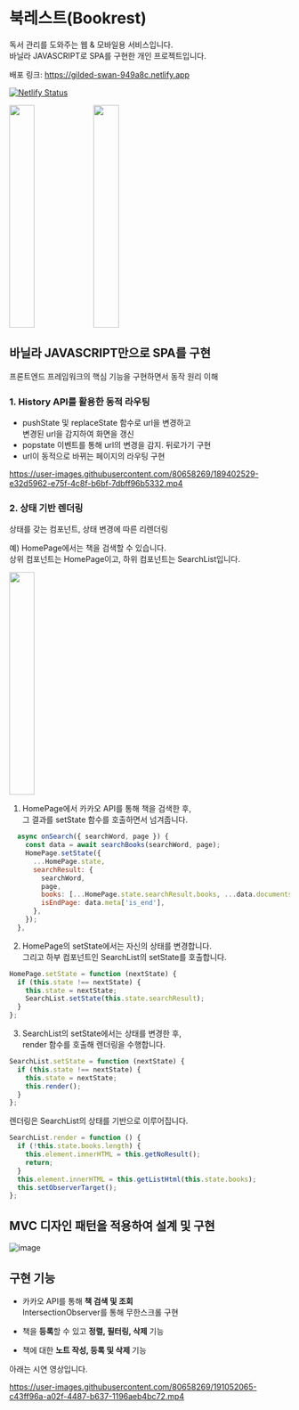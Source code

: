 # 북레스트(Bookrest)
독서 관리를 도와주는 웹 & 모바일용 서비스입니다.  
바닐라 JAVASCRIPT로 SPA를 구현한 개인 프로젝트입니다. 
 
배포 링크: https://gilded-swan-949a8c.netlify.app

[![Netlify Status](https://api.netlify.com/api/v1/badges/d6155ee2-1000-4269-b5c3-fb132d3146e7/deploy-status)](https://app.netlify.com/sites/gilded-swan-949a8c/deploys)

<div style="display: flex">
<img src="https://user-images.githubusercontent.com/80658269/189397171-e7f1db90-96a8-4c1b-90e3-5e1bb86e8a46.png" width="30%" height="400px"  />
<img src="https://user-images.githubusercontent.com/80658269/189398771-c23e2e1e-114f-4fa0-8d72-0b7d2ec8fce8.png" width="30%" height="400px"  />
</div>


## 바닐라 JAVASCRIPT만으로 SPA를 구현 
프론트엔드 프레임워크의 핵심 기능을 구현하면서 동작 원리 이해  

### 1. History API를 활용한 동적 라우팅
 
* pushState 및 replaceState 함수로 url을 변경하고  
  변경된 url을 감지하여 화면을 갱신
* popstate 이벤트를 통해 url의 변경을 감지. 뒤로가기 구현
* url이 동적으로 바뀌는 페이지의 라우팅 구현

https://user-images.githubusercontent.com/80658269/189402529-e32d5962-e75f-4c8f-b6bf-7dbff96b5332.mp4

### 2. 상태 기반 렌더링
상태를 갖는 컴포넌트, 상태 변경에 따른 리렌더링 

예) HomePage에서는 책을 검색할 수 있습니다.  
상위 컴포넌트는 HomePage이고, 하위 컴포넌트는 SearchList입니다.  

<img src="https://user-images.githubusercontent.com/80658269/191048081-c3f153e5-fb0e-48de-bf27-a5b386554c3d.png" width="30%" height="400px"  />

1. HomePage에서 카카오 API를 통해 책을 검색한 후,  
   그 결과를 setState 함수를 호출하면서 넘겨줍니다. 

```javascript
  async onSearch({ searchWord, page }) {
    const data = await searchBooks(searchWord, page);
    HomePage.setState({
      ...HomePage.state,
      searchResult: {
        searchWord,
        page,
        books: [...HomePage.state.searchResult.books, ...data.documents],
        isEndPage: data.meta['is_end'],
      },
    });
  },

```

2. HomePage의 setState에서는 자신의 상태를 변경합니다.  
   그리고 하부 컴포넌트인 SearchList의 setState를 호출합니다. 

```javascript
HomePage.setState = function (nextState) {
  if (this.state !== nextState) {
    this.state = nextState;
    SearchList.setState(this.state.searchResult);
  }
};

```

3. SearchList의 setState에서는 상태를 변경한 후,  
   render 함수를 호출해 렌더링을 수행합니다. 

```javascript
SearchList.setState = function (nextState) {
  if (this.state !== nextState) {
    this.state = nextState;
    this.render();
  }
};
```

렌더링은 SearchList의 상태를 기반으로 이루어집니다. 

```javascript
SearchList.render = function () {
  if (!this.state.books.length) {
    this.element.innerHTML = this.getNoResult();
    return;
  }
  this.element.innerHTML = this.getListHtml(this.state.books); 
  this.setObserverTarget();
};
```


## MVC 디자인 패턴을 적용하여 설계 및 구현  

![image](https://user-images.githubusercontent.com/80658269/191050276-2d21dcd7-e015-40b4-be96-23e6376d092c.png)


## 구현 기능 

- 카카오 API를 통해 **책 검색 및 조회**  
  IntersectionObserver를 통해 무한스크롤 구현  
     
- 책을 **등록**할 수 있고 **정렬, 필터링, 삭제** 기능  
- 책에 대한 **노트 작성, 등록 및 삭제** 기능  

아래는 시연 영상입니다. 

https://user-images.githubusercontent.com/80658269/191052065-c43ff96a-a02f-4487-b637-1196aeb4bc72.mp4


